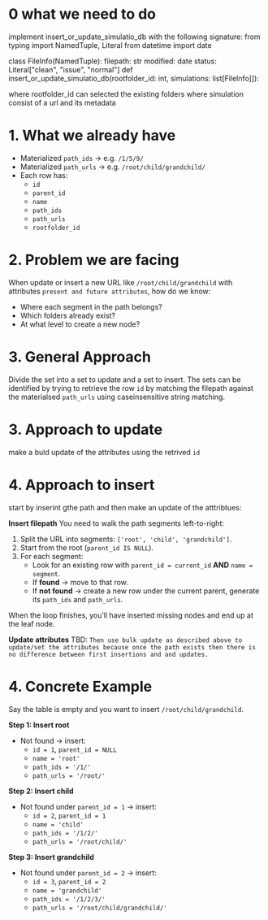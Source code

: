 # 0 what we need to do
implement insert_or_update_simulatio_db with the following signature:
from typing import NamedTuple, Literal
from datetime import date

class FileInfo(NamedTuple):
    filepath: str
    modified: date
    status: Literal["clean", "issue", "normal"]
def insert_or_update_simulatio_db(rootfolder_id: int, simulations: list[FileInfo]]):

where rootfolder_id can selected the existing folders 
where simulation consist of a url and its metadata


# 1. What we already have
- Materialized `path_ids` → e.g. `/1/5/9/`
- Materialized `path_urls` → e.g. `/root/child/grandchild/`
- Each row has:
  - `id`
  - `parent_id`
  - `name`
  - `path_ids`
  - `path_urls`
  - `rootfolder_id`

# 2. Problem we are facing
When update or insert a new URL like `/root/child/grandchild` with attributes `present and future attributes`, how do we know:
- Where each segment in the path belongs?
- Which folders already exist?
- At what level to create a new node?

# 3. General Approach
Divide the set into a set to update and a set to insert. The sets can be identified by trying to retrieve the row `id` by matching the filepath against the materialsed `path_urls` using caseinsensitive string matching. 

# 3. Approach to update
make a buld update of the attributes using the retrived `id`


# 4. Approach to insert
start by inserint gthe path and then make an update of the atttribtues:

**Insert filepath**
You need to walk the path segments left-to-right:

1. Split the URL into segments: `['root', 'child', 'grandchild']`.
2. Start from the root (`parent_id IS NULL`).
3. For each segment:
   - Look for an existing row with `parent_id = current_id` **AND** `name = segment`.
   - If **found** → move to that row.
   - If **not found** → create a new row under the current parent, generate its `path_ids` and `path_urls`.

When the loop finishes, you’ll have inserted missing nodes and end up at the leaf node.

**Update attributes**
TBD: `Then use bulk update as described above to update/set the attributes because once the path exists then there is no difference between first insertions and and updates.`

# 4. Concrete Example
Say the table is empty and you want to insert `/root/child/grandchild`.

**Step 1: Insert root**
- Not found → insert:
  - `id = 1`, `parent_id = NULL`
  - `name = 'root'`
  - `path_ids = '/1/'`
  - `path_urls = '/root/'`

**Step 2: Insert child**
- Not found under `parent_id = 1` → insert:
  - `id = 2`, `parent_id = 1`
  - `name = 'child'`
  - `path_ids = '/1/2/'`
  - `path_urls = '/root/child/'`

**Step 3: Insert grandchild**
- Not found under `parent_id = 2` → insert:
  - `id = 3`, `parent_id = 2`
  - `name = 'grandchild'`
  - `path_ids = '/1/2/3/'`
  - `path_urls = '/root/child/grandchild/'`
